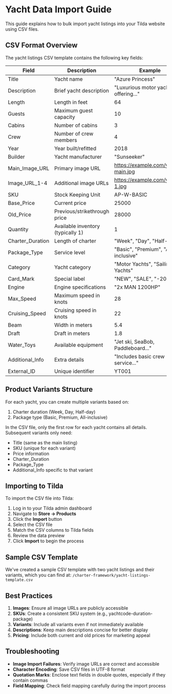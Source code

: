 # Yacht Data Import Guide

This guide explains how to bulk import yacht listings into your Tilda website using CSV files.

## CSV Format Overview

The yacht listings CSV template contains the following key fields:

| Field | Description | Example |
|-------|-------------|---------|
| Title | Yacht name | "Azure Princess" |
| Description | Brief yacht description | "Luxurious motor yacht offering..." |
| Length | Length in feet | 64 |
| Guests | Maximum guest capacity | 10 |
| Cabins | Number of cabins | 3 |
| Crew | Number of crew members | 4 |
| Year | Year built/refitted | 2018 |
| Builder | Yacht manufacturer | "Sunseeker" |
| Main_Image_URL | Primary image URL | https://example.com/yacht1-main.jpg |
| Image_URL_1-4 | Additional image URLs | https://example.com/yacht1-1.jpg |
| SKU | Stock Keeping Unit | AP-W-BASIC |
| Base_Price | Current price | 25000 |
| Old_Price | Previous/strikethrough price | 28000 |
| Quantity | Available inventory (typically 1) | 1 |
| Charter_Duration | Length of charter | "Week", "Day", "Half-day" |
| Package_Type | Service level | "Basic", "Premium", "All-inclusive" |
| Category | Yacht category | "Motor Yachts", "Sailing Yachts" |
| Card_Mark | Special label | "NEW", "SALE", "-20%" |
| Engine | Engine specifications | "2x MAN 1200HP" |
| Max_Speed | Maximum speed in knots | 28 |
| Cruising_Speed | Cruising speed in knots | 22 |
| Beam | Width in meters | 5.4 |
| Draft | Draft in meters | 1.8 |
| Water_Toys | Available equipment | "Jet ski, SeaBob, Paddleboard..." |
| Additional_Info | Extra details | "Includes basic crew service..." |
| External_ID | Unique identifier | YT001 |

## Product Variants Structure

For each yacht, you can create multiple variants based on:
1. Charter duration (Week, Day, Half-day)
2. Package type (Basic, Premium, All-inclusive)

In the CSV file, only the first row for each yacht contains all details. Subsequent variants only need:
- Title (same as the main listing)
- SKU (unique for each variant)
- Price information
- Charter_Duration
- Package_Type
- Additional_Info specific to that variant

## Importing to Tilda

To import the CSV file into Tilda:

1. Log in to your Tilda admin dashboard
2. Navigate to **Store → Products**
3. Click the **Import** button
4. Select the CSV file
5. Match the CSV columns to Tilda fields
6. Review the data preview
7. Click **Import** to begin the process

## Sample CSV Template

We've created a sample CSV template with two yacht listings and their variants, which you can find at:
`/charter-framework/yacht-listings-template.csv`

## Best Practices

1. **Images**: Ensure all image URLs are publicly accessible
2. **SKUs**: Create a consistent SKU system (e.g., yachtcode-duration-package)
3. **Variants**: Include all variants even if not immediately available
4. **Descriptions**: Keep main descriptions concise for better display
5. **Pricing**: Include both current and old prices for marketing appeal

## Troubleshooting

- **Image Import Failures**: Verify image URLs are correct and accessible
- **Character Encoding**: Save CSV files in UTF-8 format
- **Quotation Marks**: Enclose text fields in double quotes, especially if they contain commas
- **Field Mapping**: Check field mapping carefully during the import process 